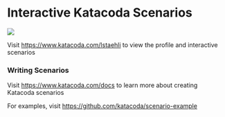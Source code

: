 # Interactive Katacoda Scenarios

[![](http://shields.katacoda.com/katacoda/lstaehli/count.svg)](https://www.katacoda.com/lstaehli "Get your profile on Katacoda.com")

Visit https://www.katacoda.com/lstaehli to view the profile and interactive scenarios

### Writing Scenarios
Visit https://www.katacoda.com/docs to learn more about creating Katacoda scenarios

For examples, visit https://github.com/katacoda/scenario-example
